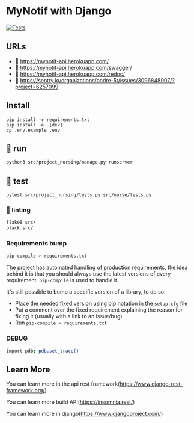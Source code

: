 # MyNotif with Django

[![Tests](https://github.com/issa-diallo/Mynotif_backend/actions/workflows/tests.yml/badge.svg)](https://github.com/issa-diallo/Mynotif_backend/actions/workflows/tests.yml)

## URLs

- :tada: https://mynotif-api.herokuapp.com/
- :memo: https://mynotif-api.herokuapp.com/swagger/
- :memo: https://mynotif-api.herokuapp.com/redoc/
- :goal_net: https://sentry.io/organizations/andre-5t/issues/3096848907/?project=6257099

## Install
```
pip install -r requirements.txt
pip install -e .[dev]
cp .env.example .env
```

## :tada: run
```sh
python3 src/project_nursing/manage.py runserver
```

## :test_tube: test
```
pytest src/project_nursing/tests.py src/nurse/tests.py
```

### :rotating_light: linting
```sh
flake8 src/
black src/
```

### Requirements bump
```sh
pip-compile > requirements.txt
```
The project has automated handling of production requirements, the idea behind it is that
you should always use the latest versions of every requirement.
`pip-compile` is used to handle it.

It's still possible to bump a specific version of a library, to do so:

* Place the needed fixed version using pip notation in the `setup.cfg` file
* Put a comment over the fixed requirement explaining the reason for fixing it (usually with a link to an issue/bug)
* Run `pip-compile > requirements.txt`

### DEBUG
```sh
import pdb; pdb.set_trace()
```

## Learn More

You can learn more in the api rest framework(https://www.django-rest-framework.org/) 

You can learn more build API(https://insomnia.rest/)

You can learn more in django(https://www.djangoproject.com/)
